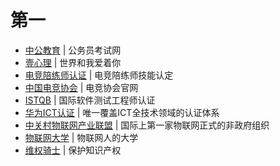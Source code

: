# 第一

- [中公教育](https://www.offcn.com/) | 公务员考试网
- [壹心理](https://www.xinli001.com/) | 世界和我爱着你
- [电竞陪练师认证](https://chinaesata.org.cn/) | 电竞陪练师技能认定
- [中国电竞协会](http://www.chinaesa.org.cn/) |  电竞协会官网
- [ISTQB](https://www.istqb.org/) | 国际软件测试工程师认证
- [华为ICT认证](https://www.ictxuetang.com/cict/pc/examTicket) | 唯一覆盖ICT全技术领域的认证体系
- [中关村物联网产业联盟](https://www.ziota.org/) | 国际上第一家物联网正式的非政府组织
- [物联网大学](https://www.iot-edu.org/) | 物联网人的大学
- [维权骑士](https://www.rightknights.com/) | 保护知识产权